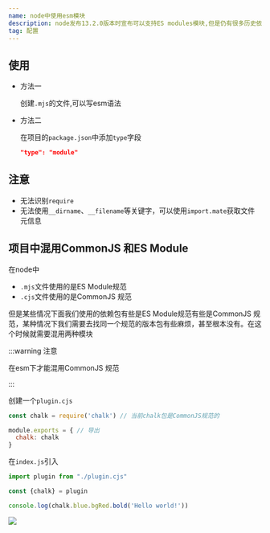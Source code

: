 ```yaml
---
name: node中使用esm模块
description: node发布13.2.0版本时宣布可以支持ES modules模块,但是仍有很多历史依赖使用的commandjs规范,在日常项目中使用的话,可能两种规范的包混合使用,会存在语法不支持的情况
tag: 配置
---
```



## 使用

- 方法一

  创建`.mjs`的文件,可以写esm语法



- 方法二

  在项目的`package.json`中添加`type`字段

  ```json
  "type": "module"
  ```

  



## 注意

- 无法识别`require`
- 无法使用`__dirname`、`__filename`等关键字，可以使用`import.mate`获取文件元信息





## 项目中混用CommonJS 和ES Module

在node中

- `.mjs`文件使用的是ES Module规范
- `.cjs`文件使用的是CommonJS 规范



但是某些情况下面我们使用的依赖包有些是ES Module规范有些是CommonJS 规范，某种情况下我们需要去找同一个规范的版本包有些麻烦，甚至根本没有。在这个时候就需要混用两种模块

:::warning 注意

在esm下才能混用CommonJS 规范

:::

创建一个`plugin.cjs`

```js
const chalk = require('chalk') // 当前chalk包是CommonJS规范的

module.exports = { // 导出
  chalk: chalk
}
```



在`index.js`引入

```js
import plugin from "./plugin.cjs"

const {chalk} = plugin

console.log(chalk.blue.bgRed.bold('Hello world!'))
```

![](https://raw.githubusercontent.com/weifun1995/viteBook/main/assets/cjs.png)